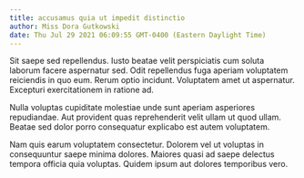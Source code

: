 ```yaml
---
title: accusamus quia ut impedit distinctio
author: Miss Dora Gutkowski
date: Thu Jul 29 2021 06:09:55 GMT-0400 (Eastern Daylight Time)
---
```

Sit saepe sed repellendus. Iusto beatae velit perspiciatis cum soluta laborum facere aspernatur sed. Odit repellendus fuga aperiam voluptatem reiciendis in quo eum. Rerum optio incidunt. Voluptatem amet ut aspernatur. Excepturi exercitationem in ratione ad.

 Nulla voluptas cupiditate molestiae unde sunt aperiam asperiores repudiandae. Aut provident quas reprehenderit velit ullam ut quod ullam. Beatae sed dolor porro consequatur explicabo est autem voluptatem.

 Nam quis earum voluptatem consectetur. Dolorem vel ut voluptas in consequuntur saepe minima dolores. Maiores quasi ad saepe delectus tempora officia quia voluptas. Quidem ipsum aut dolores temporibus vero.